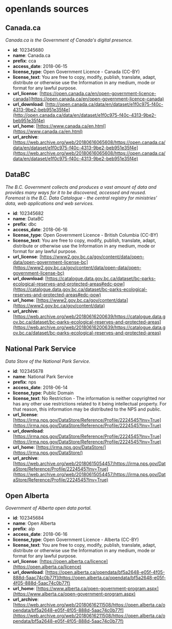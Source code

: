 # openlands sources

## Canada.ca

_Canada.ca is the Government of Canada's digital presence._ 

* **id**: 102345680
* **name**: Canada.ca
* **prefix**: cca
* **access_date**: 2018-06-15
* **license_type**: Open Government Licence - Canada (CC-BY)
* **license_text**: You are free to copy, modify, publish, translate, adapt, distribute or otherwise use the Information in any medium, mode or format for any lawful purpose.
* **url_license**: [https://open.canada.ca/en/open-government-licence-canada](https://open.canada.ca/en/open-government-licence-canada)
* **url_download**: [http://open.canada.ca/data/en/dataset/e1f0c975-f40c-4313-9be2-beb951e35f4e](http://open.canada.ca/data/en/dataset/e1f0c975-f40c-4313-9be2-beb951e35f4e)
* **url_home**: [https://www.canada.ca/en.html](https://www.canada.ca/en.html)
* **url_archive**: [https://web.archive.org/web/20180616065608/https://open.canada.ca/data/en/dataset/e1f0c975-f40c-4313-9be2-beb951e35f4e](https://web.archive.org/web/20180616065608/https://open.canada.ca/data/en/dataset/e1f0c975-f40c-4313-9be2-beb951e35f4e)

## DataBC

_The B.C. Government collects and produces a vast amount of data and provides many ways for it to be discovered, accessed and reused.  Foremost is the B.C. Data Catalogue - the central registry for ministries’ data, web applications and web services._ 

* **id**: 102345682
* **name**: DataBC
* **prefix**: dbc
* **access_date**: 2018-06-16
* **license_type**: Open Government Licence - British Columbia (CC-BY)
* **license_text**: You are free to copy, modify, publish, translate, adapt, distribute or otherwise use the Information in any medium, mode or format for any lawful purpose.
* **url_license**: [https://www2.gov.bc.ca/gov/content/data/open-data/open-government-license-bc](https://www2.gov.bc.ca/gov/content/data/open-data/open-government-license-bc)
* **url_download**: [https://catalogue.data.gov.bc.ca/dataset/bc-parks-ecological-reserves-and-protected-areas#edc-pow](https://catalogue.data.gov.bc.ca/dataset/bc-parks-ecological-reserves-and-protected-areas#edc-pow)
* **url_home**: [https://www2.gov.bc.ca/gov/content/data](https://www2.gov.bc.ca/gov/content/data)
* **url_archive**: [https://web.archive.org/web/20180616200639/https://catalogue.data.gov.bc.ca/dataset/bc-parks-ecological-reserves-and-protected-areas](https://web.archive.org/web/20180616200639/https://catalogue.data.gov.bc.ca/dataset/bc-parks-ecological-reserves-and-protected-areas)

## National Park Service

_Data Store of the National Park Service._ 

* **id**: 102345678
* **name**: National Park Service
* **prefix**: nps
* **access_date**: 2018-06-14
* **license_type**: Public Domain
* **license_text**: No Restriction - The information is neither copyrighted nor has any other use restrictions related to it being intellectual property. For that reason, this information may be distributed to the NPS and public.
* **url_license**: [https://irma.nps.gov/DataStore/Reference/Profile/2224545?lnv=True](https://irma.nps.gov/DataStore/Reference/Profile/2224545?lnv=True)
* **url_download**: [https://irma.nps.gov/DataStore/Reference/Profile/2224545?lnv=True](https://irma.nps.gov/DataStore/Reference/Profile/2224545?lnv=True)
* **url_home**: [https://irma.nps.gov/DataStore/](https://irma.nps.gov/DataStore/)
* **url_archive**: [https://web.archive.org/web/20180615054457/https://irma.nps.gov/DataStore/Reference/Profile/2224545?lnv=True](https://web.archive.org/web/20180615054457/https://irma.nps.gov/DataStore/Reference/Profile/2224545?lnv=True)

## Open Alberta

_Government of Alberta open data portal._ 

* **id**: 102345684
* **name**: Open Alberta
* **prefix**: alp
* **access_date**: 2018-06-16
* **license_type**: Open Government Licence - Alberta (CC-BY)
* **license_text**: You are free to copy, modify, publish, translate, adapt, distribute or otherwise use the Information in any medium, mode or format for any lawful purpose.
* **url_license**: [https://open.alberta.ca/licence](https://open.alberta.ca/licence)
* **url_download**: [https://open.alberta.ca/opendata/bf5a2648-e05f-4f05-888d-5aac74c0b77f](https://open.alberta.ca/opendata/bf5a2648-e05f-4f05-888d-5aac74c0b77f)
* **url_home**: [https://www.alberta.ca/open-government-program.aspx](https://www.alberta.ca/open-government-program.aspx)
* **url_archive**: [https://web.archive.org/web/20180616211508/https://open.alberta.ca/opendata/bf5a2648-e05f-4f05-888d-5aac74c0b77f](https://web.archive.org/web/20180616211508/https://open.alberta.ca/opendata/bf5a2648-e05f-4f05-888d-5aac74c0b77f)


